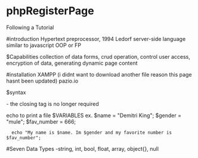 # phpRegisterPage
Following a Tutorial


#introduction
Hypertext preprocessor, 1994 Ledorf
server-side language
similar to javascript
OOP or FP

$Capabilities
collection of data forms, crud operation, control user access, encryption of data,
    generating dynamic page content

#installation
XAMPP (i didnt want to download another file reason this page hasnt been updated)
pazio.io

$syntax
<?php ?> - the closing tag is no longer required
echo to print a file 
  $VARIABLES
    ex.
      $name = "Demitri King";
      $gender = "mule";
      $fav_number = 666;

      echo "My name is $name. Im $gender and my favorite number is $fav_number";
#Seven Data Types
-string, int, bool, float, array, object{}, null
